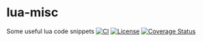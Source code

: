 # lua-misc

Some useful lua code snippets
[![CI](https://img.shields.io/github/workflow/status/kinbei/lua-misc-test/CI?style=flat-square)](https://github.com/kinbei/lua-misc/actions?query=workflow%3ACI)
[![License](http://img.shields.io/badge/License-MIT-brightgreen.svg?style=flat-square)](LICENSE)
[![Coverage Status](https://img.shields.io/coveralls/kinbei/lua-misc/lua-code-snippets.svg?style=flat-square)](https://coveralls.io/github/kinbei/lua-misc?branch=master)
